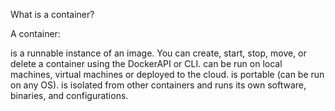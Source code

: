 What is a container?

A container:

is a runnable instance of an image. You can create, start, stop, move, or delete a container using the DockerAPI or CLI.
can be run on local machines, virtual machines or deployed to the cloud.
is portable (can be run on any OS).
is isolated from other containers and runs its own software, binaries, and configurations.
